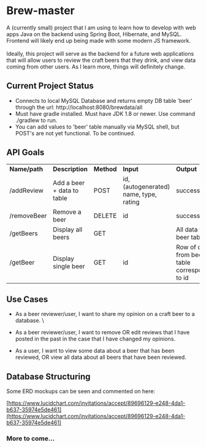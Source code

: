 
# Brew-master

A (currently small) project that I am using to learn how to develop with web apps Java on the backend using Spring Boot, Hibernate, and MySQL. Frontend will likely end up being made with some modern JS framework. \
 \
Ideally, this project will serve as the backend for a future web applications that will allow users to review the craft beers that they drink, and view data coming from other users. As I learn more, things will definitely change.

## Current Project Status
* Connects to local MySQL Database and returns empty DB table 'beer' through the url: http://localhost:8080/brewdata/all
* Must have gradle installed. Must have JDK 1.8 or newer. Use command ./gradlew to run.
* You can add values to 'beer' table manually via MySQL shell, but POST's are not yet functional. To be continued.


## API Goals


<table>
  <tr>
   <td><strong>Name/path</strong>
   </td>
   <td><strong>Description</strong>
   </td>
   <td><strong>Method</strong>
   </td>
   <td><strong>Input</strong>
   </td>
   <td><strong>Output</strong>
   </td>
  </tr>
  <tr>
   <td>/addReview
   </td>
   <td>Add a beer + data to table
   </td>
   <td>POST
   </td>
   <td>id, (autogenerated) name, type, rating
   </td>
   <td>success
   </td>
  </tr>
  <tr>
   <td>/removeBeer
   </td>
   <td>Remove a beer
   </td>
   <td>DELETE
   </td>
   <td>id
   </td>
   <td>success
   </td>
  </tr>
  <tr>
   <td>/getBeers
   </td>
   <td>Display all beers
   </td>
   <td>GET
   </td>
   <td>
   </td>
   <td>All data from beer tables
   </td>
  </tr>
  <tr>
   <td>/getBeer
   </td>
   <td>Display single beer
   </td>
   <td>GET
   </td>
   <td>id
   </td>
   <td>Row of data from beer table corresponding to id
   </td>
  </tr>
</table>



## Use Cases

* As a beer reviewer/user, I want to share my opinion on a craft beer to a database. \
 
* As a beer reviewer/user, I want to remove OR edit reviews that I have posted in the past in the case that I have changed my opinions.  


* As a user, I want to view some data about a beer that has been reviewed, OR view all data about all beers that have been reviewed. 



## Database Structuring

Some ERD mockups can be seen and commented on here: 

[https://www.lucidchart.com/invitations/accept/89696129-e248-4da1-b637-35974e5de461](https://www.lucidchart.com/invitations/accept/89696129-e248-4da1-b637-35974e5de461)




### More to come...

